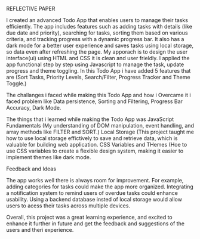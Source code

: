 REFLECTIVE PAPER 

I created an advanced Todo App that enables users to manage their tasks efficiently. The app includes features such as adding tasks with details 
(like due date and priority), searching for tasks, sorting them based on various criteria, and tracking progress with a dynamic progress bar. 
It also has a dark mode for a better user experience and saves tasks using local storage, so data even after refreshing the page.
My apporach is to design the user interface(ui) using HTML and CSS it is clean and user frieldly. I applied the app functional step by step using Javascript to manage the task, update progress and theme toggling.
In this Todo App i have added 5 features that are (Sort Tasks, Priority Levels, Search/Filter, Progress Tracker and Theme Toggle.)


The challanges i faced while making this Todo App and how i Overcame it i faced problem like Data persistence, Sorting and Filtering, Progress Bar Accuracy, Dark Mode.

The things that i learned while making the  Todo App was JavaScript Fundamentals (My understanding of DOM manipulation, event handling, and array methods like FILTER and SORT.)
Local Storage (This project taught me how to use local storage effictively to save and retrieve data, which is valuable for building web application.
CSS Variables and THemes (Hoe to use CSS variables to create a flexible design system, making it easier to implement themes like dark mode.

Feedback and Ideas

The app works well there is always room for improvement. For example, adding categories for tasks could make the app more organized. Integrating a notification system to remind users of overdue tasks could enhance usability. Using a backend database insted of local storage would allow users to acess their tasks across multiple devices.

Overall, this project was a great learning experience, and excited to enhance it further in future and get the feedback and suggestions of the users and theri experience.
